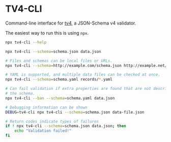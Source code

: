 TV4-CLI
=======

Command-line interface for [tv4](https://github.com/geraintluff/tv4), a JSON-Schema v4 validator.

The easiest way to run this is using `npx`.

```bash
npx tv4-cli --help

npx tv4-cli --schema=schema.json data.json

# Files and schemas can be local files or URLs.
npx tv4-cli --schema=http://example.com/schema.json http://example.net/data.json

# YAML is supported, and multiple data files can be checked at once.
npx tv4-cli --schema=schema.yaml records/*.yaml

# Can fail validation if extra properties are found that are not described in
# the schema.
npx tv4-cli --ban --schema=schema.yaml data.json

# Debugging information can be shown
DEBUG=tv4-cli npx tv4-cli --schema=schema.json data-file.json

# Return codes indicate types of failures
if ! npx tv4-cli --schema=schema.json data.json; then
    echo "Validation failed!"
fi
```
